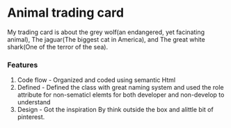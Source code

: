 # Animal trading card
My trading card is about the grey wolf(an endangered, yet facinating animal), The jaguar(The biggest cat in America), and The great white shark(One of the terror of the sea).

### Features
1. Code flow - Organized and coded using semantic Html 
2. Defined - Defined the class with great naming system and used the role attribute for non-sematicl elemts for both developer and non-develop to understand
3. Design - Got the inspiration By think outside the box and alittle bit of pinterest.
